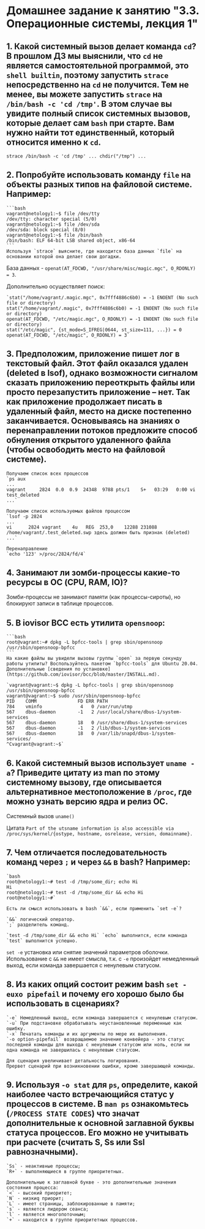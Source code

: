# Домашнее задание к занятию "3.3. Операционные системы, лекция 1"

## 1. Какой системный вызов делает команда `cd`? В прошлом ДЗ мы выяснили, что `cd` не является самостоятельной  программой, это `shell builtin`, поэтому запустить `strace` непосредственно на `cd` не получится. Тем не менее, вы можете запустить `strace` на `/bin/bash -c 'cd /tmp'`. В этом случае вы увидите полный список системных вызовов, которые делает сам `bash` при старте. Вам нужно найти тот единственный, который относится именно к `cd`.
`strace /bin/bash -c 'cd /tmp'
...
chdir("/tmp")
...`

## 2. Попробуйте использовать команду `file` на объекты разных типов на файловой системе. Например:
    ```bash
    vagrant@netology1:~$ file /dev/tty
    /dev/tty: character special (5/0)
    vagrant@netology1:~$ file /dev/sda
    /dev/sda: block special (8/0)
    vagrant@netology1:~$ file /bin/bash
    /bin/bash: ELF 64-bit LSB shared object, x86-64
    ```
    Используя `strace` выясните, где находится база данных `file` на основании которой она делает свои догадки.
    
База данных - `openat(AT_FDCWD, "/usr/share/misc/magic.mgc", O_RDONLY) = 3`.

Дополнительно осуществляет поиск:

    `stat("/home/vagrant/.magic.mgc", 0x7fff4886c6b0) = -1 ENOENT (No such file or directory)
    stat("/home/vagrant/.magic", 0x7fff4886c6b0) = -1 ENOENT (No such file or directory)
    openat(AT_FDCWD, "/etc/magic.mgc", O_RDONLY) = -1 ENOENT (No such file or directory)
    stat("/etc/magic", {st_mode=S_IFREG|0644, st_size=111, ...}) = 0
    openat(AT_FDCWD, "/etc/magic", O_RDONLY) = 3`
## 3. Предположим, приложение пишет лог в текстовый файл. Этот файл оказался удален (deleted в lsof), однако возможности сигналом сказать приложению переоткрыть файлы или просто перезапустить приложение – нет. Так как приложение продолжает писать в удаленный файл, место на диске постепенно заканчивается. Основываясь на знаниях о перенаправлении потоков предложите способ обнуления открытого удаленного файла (чтобы освободить место на файловой системе).
    Получаем список всех процессов
    `ps aux
    ...
    vagrant     2824  0.0  0.9  24348  9788 pts/1    S+   03:29   0:00 vi test_deleted 
    ...`
    
    Получаем список используемых файлов процессом
    `lsof -p 2824
    ...
    vi      2824 vagrant    4u   REG  253,0    12288 231088 /home/vagrant/.test_deleted.swp здесь должен быть признак (deleted)
    ...`
    
    Перенаправление
    `echo '123' >/proc/2824/fd/4`

## 4. Занимают ли зомби-процессы какие-то ресурсы в ОС (CPU, RAM, IO)?
Зомби-процессы не занимают памяти (как процессы-сироты), но блокируют записи в таблице процессов.

## 5. В iovisor BCC есть утилита `opensnoop`:
    ```bash
    root@vagrant:~# dpkg -L bpfcc-tools | grep sbin/opensnoop
    /usr/sbin/opensnoop-bpfcc
    ```
    На какие файлы вы увидели вызовы группы `open` за первую секунду работы утилиты? Воспользуйтесь пакетом `bpfcc-tools` для Ubuntu 20.04. Дополнительные [сведения по установке](https://github.com/iovisor/bcc/blob/master/INSTALL.md).
    
    `vagrant@vagrant:~$ dpkg -L bpfcc-tools | grep sbin/opensnoop
    /usr/sbin/opensnoop-bpfcc
    vagrant@vagrant:~$ sudo /usr/sbin/opensnoop-bpfcc
    PID    COMM               FD ERR PATH
    784    vminfo              4   0 /var/run/utmp
    567    dbus-daemon        -1   2 /usr/local/share/dbus-1/system-services
    567    dbus-daemon        18   0 /usr/share/dbus-1/system-services
    567    dbus-daemon        -1   2 /lib/dbus-1/system-services
    567    dbus-daemon        18   0 /var/lib/snapd/dbus-1/system-services/
    ^Cvagrant@vagrant:~$`

## 6. Какой системный вызов использует `uname -a`? Приведите цитату из man по этому системному вызову, где описывается альтернативное местоположение в `/proc`, где можно узнать версию ядра и релиз ОС.
Системный вызов `uname()`

Цитата `Part of the utsname information is also accessible via /proc/sys/kernel/{ostype, hostname, osrelease, version, domainname}.`

## 7. Чем отличается последовательность команд через `;` и через `&&` в bash? Например:
    `bash
    root@netology1:~# test -d /tmp/some_dir; echo Hi
    Hi
    root@netology1:~# test -d /tmp/some_dir && echo Hi
    root@netology1:~#`
    
    Есть ли смысл использовать в bash `&&`, если применить `set -e`?
    
    `&&` логический оператор. 
    `;` разделитель команд.
    
    `test -d /tmp/some_dir && echo Hi` `echo` выполнится, если команда `test` выполнится успешно.
   `set -e` установка или снятие значений параметров оболочки. Использование с `&&` не имеет смысла, т.к. с `-e` произойдет немедленный выход, если команда завершается с ненулевым статусом. 
## 8. Из каких опций состоит режим bash `set -euxo pipefail` и почему его хорошо было бы использовать в сценариях?

    `-e` Немедленный выход, если команда завершается с ненулевым статусом. 
    `-u` При подстановке обрабатывать неустановленные переменные как ошибку.
    `-x` Печатать команды и их аргументы по мере их выполнения. 
    `-o option-pipefail` возвращаемое значение конвейера - это статус последней команды для выхода с ненулевым статусом или ноль, если ни одна команда не завершилась с ненулевым статусом.

    Для сценария увеличивает детальность логирования. 
    Прервет сценарий при возникновении ошибки, кроме завершающей команды.

## 9. Используя `-o stat` для `ps`, определите, какой наиболее часто встречающийся статус у процессов в системе. В `man ps` ознакомьтесь (`/PROCESS STATE CODES`) что значат дополнительные к основной заглавной буквы статуса процессов. Его можно не учитывать при расчете (считать S, Ss или Ssl равнозначными).

    `Ss` - неактивные процессы;
    `R+` - выполняющиеся в группе приоритетных.
    
    Дополнительные к заглавной букве - это дополнительные значения состояния процесса:
    `<` - высокий приоритет;
    `N` - низкиq приорит;
    `L` - имеет страницы, заблокированные в памяти;
    `s` - является лидером сеанса;
    `l` - является многопоточным;
    `+` - находится в группе приоритетных процессов.
    
